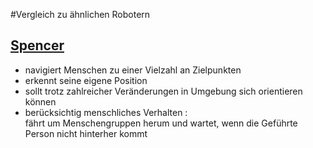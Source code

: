#Vergleich zu ähnlichen Robotern
## [Spencer](https://phys.org/news/2015-11-robot-passengers-airport.html)
* navigiert Menschen zu einer Vielzahl an Zielpunkten
* erkennt seine eigene Position
* sollt trotz zahlreicher Veränderungen in Umgebung sich orientieren können
* berücksichtig menschliches Verhalten :  
fährt um Menschengruppen herum und wartet, wenn die Geführte Person nicht hinterher kommt
